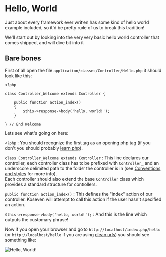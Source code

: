 # Hello, World

Just about every framework ever written has some kind of hello world example included, so it'd be pretty rude of us to 
break this tradition!

We'll start out by looking into the very very basic hello world controller that comes shipped, and will dive bit into
it.
 
## Bare bones

First of all open the file `application/classes/Controller/Hello.php` it should look like this:

    <?php

    class Controller_Welcome extends Controller {
    
        public function action_index()
        {
            $this->response->body('hello, world!');
        }
    
    } // End Welcome

Lets see what's going on here:

`<?php`
:	You should recognize the first tag as an opening php tag (if you don't you should probably [learn php](http://php.net)).  

`class Controller_Welcome extends Controller`
:	This line declares our controller, each controller class has to be prefixed with `Controller_` and an underscore 
    delimited path to the folder the controller is in (see [Conventions and styles](../conventions) for more info).  
    Each controller should also extend the base `Controller` class which provides a standard structure for controllers.

`public function action_index()`
:	This defines the "index" action of our controller. Koseven will attempt to call this action if the user hasn't 
    specified an action.

`$this->response->body('hello, world!');`
:	And this is the line which outputs the customary phrase!

Now if you open your browser and go to `http://localhost/index.php/hello` (or `http://localhost/hello` if you are using
[clean urls](clean-urls)) you should see something like:

![Hello, World!](hello_world_1.png "Hello, World!")
